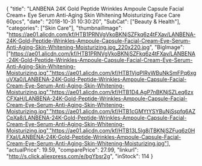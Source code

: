 {
	"title": "LANBENA 24K Gold Peptide Wrinkles Ampoule Capsule Facial Cream+ Eye Serum Anti-Aging Skin Whitening Moisturizing Face Care 60pcs",
	"date": "2018-10-31 10:30:20",
	"SubCat": ["Beauty & Health"],
	"categories": ["Skin Care"],
	"thumbnailImage": "https://ae01.alicdn.com/kf/HTB1PRNVgVkoBKNjSZFkq6z4tFXav/LANBENA-24K-Gold-Peptide-Wrinkles-Ampoule-Capsule-Facial-Cream-Eye-Serum-Anti-Aging-Skin-Whitening-Moisturizing.jpg_220x220.jpg",
	"BigImage": ["https://ae01.alicdn.com/kf/HTB1PRNVgVkoBKNjSZFkq6z4tFXav/LANBENA-24K-Gold-Peptide-Wrinkles-Ampoule-Capsule-Facial-Cream-Eye-Serum-Anti-Aging-Skin-Whitening-Moisturizing.jpg","https://ae01.alicdn.com/kf/HTB1VjqPlRyWBuNkSmFPq6xguVXa0/LANBENA-24K-Gold-Peptide-Wrinkles-Ampoule-Capsule-Facial-Cream-Eye-Serum-Anti-Aging-Skin-Whitening-Moisturizing.jpg","https://ae01.alicdn.com/kf/HTB1D4.AgP7nBKNjSZLeq6zxCFXaH/LANBENA-24K-Gold-Peptide-Wrinkles-Ampoule-Capsule-Facial-Cream-Eye-Serum-Anti-Aging-Skin-Whitening-Moisturizing.jpg","https://ae01.alicdn.com/kf/HTB1cGMYtYSYBuNjSspfq6AZCpXa8/LANBENA-24K-Gold-Peptide-Wrinkles-Ampoule-Capsule-Facial-Cream-Eye-Serum-Anti-Aging-Skin-Whitening-Moisturizing.jpg","https://ae01.alicdn.com/kf/HTB13L5lg8jTBKNjSZFuq6z0HFXaI/LANBENA-24K-Gold-Peptide-Wrinkles-Ampoule-Capsule-Facial-Cream-Eye-Serum-Anti-Aging-Skin-Whitening-Moisturizing.jpg"],
	"actualPrice": 19.59,
	"comparePrice": 27.99,
	"linkurl": "http://s.click.aliexpress.com/e/bgYbsr2g",
	"inStock": 114
}
